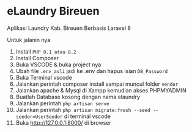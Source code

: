 # eLaundry Bireuen
Aplikasi Laundry Kab. Bireuen Berbasis Laravel 8

Untuk jalanin nya 
1. Install ``PHP 8.1 atau 8.2``
2. Install Composer
3. Buka VSCODE & buka project nya
4. Ubah file ``.env_asli`` jadi ke .env dan hapus isian ``DB_Password``
5. Buka Terminal vscode
6. Jalankan perintah composer install sampai muncul folder ``vendor``
7. Jalankan apache & Mysql di Xampp kemudian akses PHPMYADMIN
8. Buatlah Database kosong dengan nama elaundry
9. Jalankan perintah ``php artisan serve``
8. Jalankan perintah ``php artisan migrate:fresh --seed --seeder=UserSeeder`` di terminal vscode
9. Buka http://127.0.0.1:8000/ di browser


